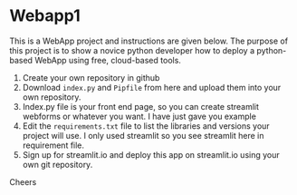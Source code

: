 # Webapp1
This is a WebApp project and instructions are given below. The purpose of this project is to show a novice python developer how to deploy a python-based WebApp using free, cloud-based tools.
1. Create your own repository in github
2. Download `index.py` and `Pipfile` from here and upload them into your own repository. 
3. Index.py file is your front end page, so you can create streamlit webforms or whatever you want. I have just gave you example
4. Edit the `requirements.txt` file to list the libraries and versions your project will use. I only used streamlit so you see streamlit here in requirement file.
5. Sign up for streamlit.io and deploy this app on streamlit.io using your own git repository.

Cheers
